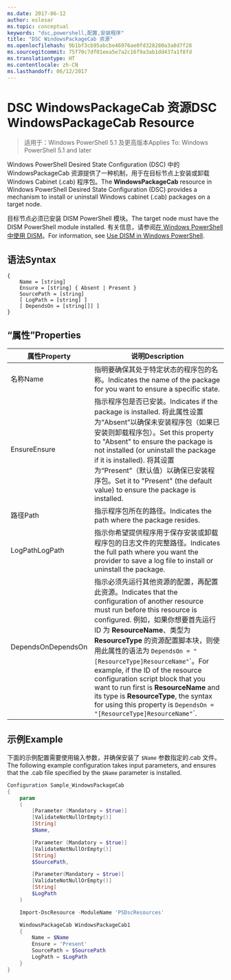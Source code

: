 ```yaml
---
ms.date: 2017-06-12
author: eslesar
ms.topic: conceptual
keywords: "dsc,powershell,配置,安装程序"
title: "DSC WindowsPackageCab 资源"
ms.openlocfilehash: 9b1bf3cb95abcbe46976ae0fd328280a3a8d7f28
ms.sourcegitcommit: 75f70c7df01eea5e7a2c16f9a3ab1dd437a1f8fd
ms.translationtype: HT
ms.contentlocale: zh-CN
ms.lasthandoff: 06/12/2017
---
```

# <a name="dsc-windowspackagecab-resource"></a><span data-ttu-id="ade2e-103">DSC WindowsPackageCab 资源</span><span class="sxs-lookup"><span data-stu-id="ade2e-103">DSC WindowsPackageCab Resource</span></span>

> <span data-ttu-id="ade2e-104">适用于：Windows PowerShell 5.1 及更高版本</span><span class="sxs-lookup"><span data-stu-id="ade2e-104">Applies To: Windows PowerShell 5.1 and later</span></span>

<span data-ttu-id="ade2e-105">Windows PowerShell Desired State Configuration (DSC) 中的 WindowsPackageCab 资源提供了一种机制，用于在目标节点上安装或卸载 Windows Cabinet (.cab) 程序包。</span><span class="sxs-lookup"><span data-stu-id="ade2e-105">The **WindowsPackageCab** resource in Windows PowerShell Desired State Configuration (DSC) provides a mechanism to install or uninstall Windows cabinet (.cab) packages on a target node.</span></span>

<span data-ttu-id="ade2e-106">目标节点必须已安装 DISM PowerShell 模块。</span><span class="sxs-lookup"><span data-stu-id="ade2e-106">The target node must have the DISM PowerShell module installed.</span></span> <span data-ttu-id="ade2e-107">有关信息，请参阅[在 Windows PowerShell 中使用 DISM](https://msdn.microsoft.com/en-us/windows/hardware/commercialize/manufacture/desktop/use-dism-in-windows-powershell-s14)。</span><span class="sxs-lookup"><span data-stu-id="ade2e-107">For information, see [Use DISM in Windows PowerShell](https://msdn.microsoft.com/en-us/windows/hardware/commercialize/manufacture/desktop/use-dism-in-windows-powershell-s14).</span></span> 


## <a name="syntax"></a><span data-ttu-id="ade2e-108">语法</span><span class="sxs-lookup"><span data-stu-id="ade2e-108">Syntax</span></span>

```
{
    Name = [string]
    Ensure = [string] { Absent | Present }
    SourcePath = [string]
    [ LogPath = [string] ]
    [ DependsOn = [string[]] ]
}
```

## <a name="properties"></a><span data-ttu-id="ade2e-109">“属性”</span><span class="sxs-lookup"><span data-stu-id="ade2e-109">Properties</span></span>

|  <span data-ttu-id="ade2e-110">属性</span><span class="sxs-lookup"><span data-stu-id="ade2e-110">Property</span></span>  |  <span data-ttu-id="ade2e-111">说明</span><span class="sxs-lookup"><span data-stu-id="ade2e-111">Description</span></span>   | 
|---|---| 
| <span data-ttu-id="ade2e-112">名称</span><span class="sxs-lookup"><span data-stu-id="ade2e-112">Name</span></span>| <span data-ttu-id="ade2e-113">指明要确保其处于特定状态的程序包的名称。</span><span class="sxs-lookup"><span data-stu-id="ade2e-113">Indicates the name of the package for you want to ensure a specific state.</span></span>| 
| <span data-ttu-id="ade2e-114">Ensure</span><span class="sxs-lookup"><span data-stu-id="ade2e-114">Ensure</span></span>| <span data-ttu-id="ade2e-115">指示程序包是否已安装。</span><span class="sxs-lookup"><span data-stu-id="ade2e-115">Indicates if the package is installed.</span></span> <span data-ttu-id="ade2e-116">将此属性设置为“Absent”以确保未安装程序包（如果已安装则卸载程序包）。</span><span class="sxs-lookup"><span data-stu-id="ade2e-116">Set this property to "Absent" to ensure the package is not installed (or uninstall the package if it is installed).</span></span> <span data-ttu-id="ade2e-117">将其设置为“Present”（默认值）以确保已安装程序包。</span><span class="sxs-lookup"><span data-stu-id="ade2e-117">Set it to "Present" (the default value) to ensure the package is installed.</span></span>|
| <span data-ttu-id="ade2e-118">路径</span><span class="sxs-lookup"><span data-stu-id="ade2e-118">Path</span></span>| <span data-ttu-id="ade2e-119">指示程序包所在的路径。</span><span class="sxs-lookup"><span data-stu-id="ade2e-119">Indicates the path where the package resides.</span></span>| 
| <span data-ttu-id="ade2e-120">LogPath</span><span class="sxs-lookup"><span data-stu-id="ade2e-120">LogPath</span></span>| <span data-ttu-id="ade2e-121">指示你希望提供程序用于保存安装或卸载程序包的日志文件的完整路径。</span><span class="sxs-lookup"><span data-stu-id="ade2e-121">Indicates the full path where you want the provider to save a log file to install or uninstall the package.</span></span>| 
| <span data-ttu-id="ade2e-122">DependsOn</span><span class="sxs-lookup"><span data-stu-id="ade2e-122">DependsOn</span></span> | <span data-ttu-id="ade2e-123">指示必须先运行其他资源的配置，再配置此资源。</span><span class="sxs-lookup"><span data-stu-id="ade2e-123">Indicates that the configuration of another resource must run before this resource is configured.</span></span> <span data-ttu-id="ade2e-124">例如，如果你想要首先运行 ID 为 **ResourceName**、类型为 **ResourceType** 的资源配置脚本块，则使用此属性的语法为 `DependsOn = "[ResourceType]ResourceName"`\`。</span><span class="sxs-lookup"><span data-stu-id="ade2e-124">For example, if the ID of the resource configuration script block that you want to run first is **ResourceName** and its type is **ResourceType**, the syntax for using this property is `DependsOn = "[ResourceType]ResourceName"`\`.</span></span>| 

## <a name="example"></a><span data-ttu-id="ade2e-125">示例</span><span class="sxs-lookup"><span data-stu-id="ade2e-125">Example</span></span>

<span data-ttu-id="ade2e-126">下面的示例配置需要使用输入参数，并确保安装了 `$Name` 参数指定的.cab 文件。</span><span class="sxs-lookup"><span data-stu-id="ade2e-126">The following example configuration takes input parameters, and ensures that the .cab file specified by the `$Name` parameter is installed.</span></span>

```powershell
Configuration Sample_WindowsPackageCab
{
    param
    (
        [Parameter (Mandatory = $true)]
        [ValidateNotNullOrEmpty()]
        [String]
        $Name,

        [Parameter (Mandatory = $true)]
        [ValidateNotNullOrEmpty()]
        [String]
        $SourcePath,

        [Parameter(Mandatory = $true)]
        [ValidateNotNullOrEmpty()]
        [String]
        $LogPath
    )

    Import-DscResource -ModuleName 'PSDscResources'

    WindowsPackageCab WindowsPackageCab1
    {
        Name = $Name
        Ensure = 'Present'
        SourcePath = $SourcePath
        LogPath = $LogPath
    }
}
```

